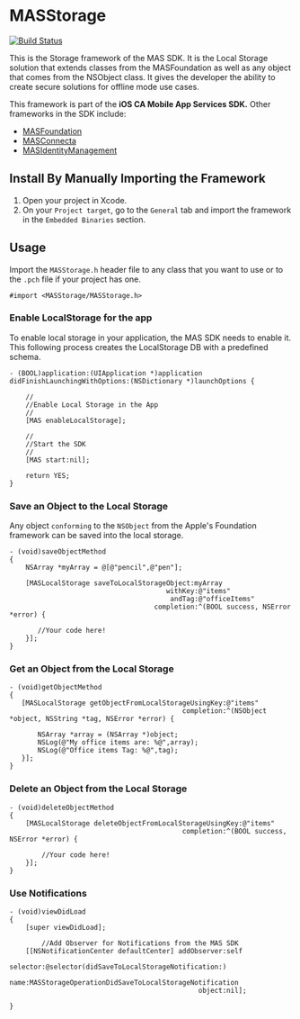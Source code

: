 # MASStorage

[![Build Status](https://travis-ci.org/mobile-web-messaging/MQTTKit.svg)](https://thesource.l7tech.com/thesource/Matterhorn/client-sdk/ios/trunk/Connecta)

This is the Storage framework of the MAS SDK. It is the Local Storage solution that extends classes from the MASFoundation as well as any object that comes from the NSObject class. It gives the developer the ability to create secure solutions for offline mode use cases.

This framework is part of the  **iOS CA Mobile App Services SDK.** Other frameworks in the SDK include:

- [MASFoundation](https://github-isl-01.ca.com/MAS/iOS-MAS-Foundation)
- [MASConnecta](https://github-isl-01.ca.com/MAS/iOS-MAS-Connecta)
- [MASIdentityManagement](https://github-isl-01.ca.com/MAS/iOS-MAS-IdentityManagement)

## Install By Manually Importing the Framework

1. Open your project in Xcode.
2. On your ```Project target```, go to the ```General``` tab and import the framework in the ```Embedded Binaries``` section.

## Usage

Import the `MASStorage.h` header file to any class that you want to use or to the `.pch` file if your project has one.

```
#import <MASStorage/MASStorage.h>
```

### Enable LocalStorage for the app

To enable local storage in your application, the MAS SDK needs to enable it. This following process creates the LocalStorage DB with a predefined schema.

```
- (BOOL)application:(UIApplication *)application didFinishLaunchingWithOptions:(NSDictionary *)launchOptions {

	//
    //Enable Local Storage in the App
    //
	[MAS enableLocalStorage];

	//
	//Start the SDK
	//
    [MAS start:nil];
    
    return YES;
}
```

### Save an Object to the Local Storage

Any object ```conforming``` to the ```NSObject``` from the Apple's Foundation framework can be saved into the local storage.

```
- (void)saveObjectMethod
{
	NSArray *myArray = @[@"pencil",@"pen"];

    [MASLocalStorage saveToLocalStorageObject:myArray 
    				  				   withKey:@"items" 
    				  				    andTag:@"officeItems" 
    				  				completion:^(BOOL success, NSError *error) {
       
       //Your code here!
    }];
}
```


### Get an Object from the Local Storage

```
- (void)getObjectMethod
{
   [MASLocalStorage getObjectFromLocalStorageUsingKey:@"items"
                                           completion:^(NSObject *object, NSString *tag, NSError *error) {
       
       NSArray *array = (NSArray *)object;
       NSLog(@"My office items are: %@",array);
       NSLog(@"Office items Tag: %@",tag);
   }];
}
```

### Delete an Object from the Local Storage

```
- (void)deleteObjectMethod
{
	[MASLocalStorage deleteObjectFromLocalStorageUsingKey:@"items"
	                                       completion:^(BOOL success, NSError *error) {
	
		//Your code here!
	}];
}
```

### Use Notifications
```
- (void)viewDidLoad
{
    [super viewDidLoad];

	    //Add Observer for Notifications from the MAS SDK
    [[NSNotificationCenter defaultCenter] addObserver:self
                                             selector:@selector(didSaveToLocalStorageNotification:)
                                                 name:MASStorageOperationDidSaveToLocalStorageNotification
                                               object:nil];

}
                                               
```

